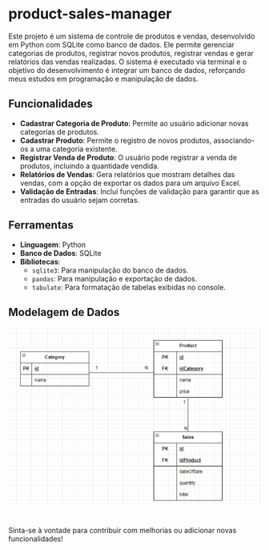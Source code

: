 # product-sales-manager

Este projeto é um sistema de controle de produtos e vendas, desenvolvido em Python com SQLite como banco de dados. Ele permite gerenciar categorias de produtos, registrar novos produtos, registrar vendas e gerar relatórios das vendas realizadas. O sistema é executado via terminal e o objetivo do desenvolvimento é integrar um banco de dados, reforçando meus estudos em programação e manipulação de dados.

## Funcionalidades

- **Cadastrar Categoria de Produto**: Permite ao usuário adicionar novas categorias de produtos.
- **Cadastrar Produto**: Permite o registro de novos produtos, associando-os a uma categoria existente.
- **Registrar Venda de Produto**: O usuário pode registrar a venda de produtos, incluindo a quantidade vendida.
- **Relatórios de Vendas**: Gera relatórios que mostram detalhes das vendas, com a opção de exportar os dados para um arquivo Excel.
- **Validação de Entradas**: Inclui funções de validação para garantir que as entradas do usuário sejam corretas.

## Ferramentas

- **Linguagem**: Python
- **Banco de Dados**: SQLite
- **Bibliotecas**:
  - `sqlite3`: Para manipulação do banco de dados.
  - `pandas`: Para manipulação e exportação de dados.
  - `tabulate`: Para formatação de tabelas exibidas no console.

## Modelagem de Dados
![Modelagem lógica](src/images/ModelagemLogica.png)

#
Sinta-se à vontade para contribuir com melhorias ou adicionar novas funcionalidades!
